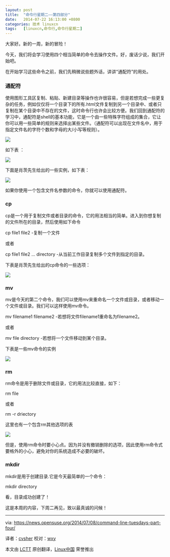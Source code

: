 ```yaml
---
layout: post
title:	"命令行星期二——第四部分"
date:	2014-07-22 16:13:00 +0800 
categories:	技术 linuxcn 
tags:	[linuxcn,命令行,命令行星期二]
---
```



大家好。新的一周，新的冒险！


今天，我们将会学习使用四个相当简单的命令去操作文件。好，废话少说，我们开始吧。


在开始学习这些命令之前，我们先稍微说些题外话，讲讲“通配符”的用处。


### 通配符


使用图形工具区复制、粘贴、新建目录等操作也许很容易，但是若想完成一些更复杂的任务，例如仅仅将一个目录下的所有.html文件复制到另一个目录中、或者只复制在某个目录中不存在的文件，这时命令行也许会比较方便。我们回到通配符的学习中，通配符是shell的基本功能，它是一个由一些特殊字符组成的集合，它让你可以用一些简单的规则来选择出某些文件。（通配符可以出现在文件名中，用于指定文件名的字符个数和字母的大/小写等规则）。


![](/Asserts/Images//attachment/album/201407/22/161822sbgb4ohlpkw4bbth.jpg)


如下表 ：


![](/Asserts/Images//attachment/album/201407/22/161459unhlavnyxtgbmvgv.png)


下面是肖茨先生给出的一些实例，如下表：


![](/Asserts/Images//attachment/album/201407/22/161501neym9z7z8zkhyn15.png)


如果你使用一个包含文件名参数的命令，你就可以使用通配符。


### cp


cp是一个用于复制文件或者目录的命令，它的用法相当的简单。进入到你想复制的文件所在的目录，然后使用如下命令


cp file1 file2 -复制一个文件


或者


cp file1 file2 ... directory -从当前工作目录复制多个文件到指定的目录。


下表是肖茨先生给出的cp命令的一些选项：


![](/Asserts/Images//attachment/album/201407/22/161507xt9uj9ufj66jten6.png)


### mv


mv是今天的第二个命令，我们可以使用mv来重命名一个文件或目录，或者移动一个文件或目录。我们可以这样使用mv命令。


mv filename1 filename2 -若想将文件filename1重命名为filename2。


或者


mv file directory -若想将一个文件移动到某个目录。


下表是一些mv命令的实例


![](/Asserts/Images//attachment/album/201407/22/161510kvsjoy80ym83m0yn.png)


### rm


rm命令是用于删除文件或目录，它的用法比较直接，如下：


rm file


或者


rm -r driectory


这里也有一个包含rm其他选项的表


![](/Asserts/Images//attachment/album/201407/22/161512lgahr44c5xjc15tx.png)


但是，使用rm命令时要小心点。因为并没有撤销删除的选项，因此使用rm命令式要格外的小心，避免对你的系统造成不必要的破坏。


### mkdir


mkdir是用于创建目录.它是今天最简单的一个命令：


mkdir directory


看，目录成功创建了！


这是本周的内容，下周二再见，致以最真诚的问候！




---


via: <https://news.opensuse.org/2014/07/08/command-line-tuesdays-part-four/>


译者：[cvsher](https://github.com/cvsher) 校对：[wxy](https://github.com/wxy)


本文由 [LCTT](https://github.com/LCTT/TranslateProject) 原创翻译，[Linux中国](http://linux.cn/) 荣誉推出
